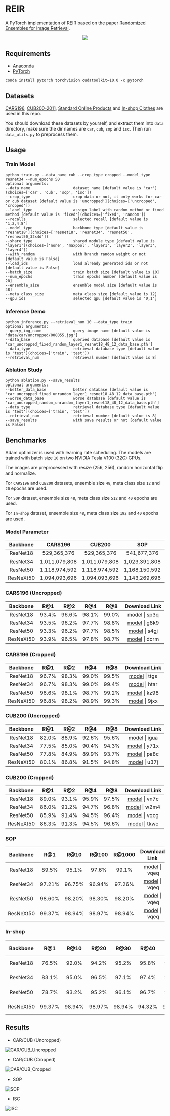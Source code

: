 # REIR
A PyTorch implementation of REIR based on the paper [Randomized Ensembles for Image Retrieval]().

<div align="center">
  <img src="results/architecture.png"/>
</div>

## Requirements
- [Anaconda](https://www.anaconda.com/download/)
- [PyTorch](https://pytorch.org)
```
conda install pytorch torchvision cudatoolkit=10.0 -c pytorch
```

## Datasets
[CARS196](http://ai.stanford.edu/~jkrause/cars/car_dataset.html), [CUB200-2011](http://www.vision.caltech.edu/visipedia/CUB-200-2011.html), 
[Standard Online Products](http://cvgl.stanford.edu/projects/lifted_struct/) and 
[In-shop Clothes](http://mmlab.ie.cuhk.edu.hk/projects/DeepFashion/InShopRetrieval.html) are used in this repo.

You should download these datasets by yourself, and extract them into `data` directory, make sure the dir names are 
`car`, `cub`, `sop` and `isc`. Then run `data_utils.py` to preprocess them.

## Usage
### Train Model
```
python train.py --data_name cub --crop_type cropped --model_type resnet34 --num_epochs 50
optional arguments:
--data_name                   dataset name [default value is 'car'](choices=['car', 'cub', 'sop', 'isc'])
--crop_type                   crop data or not, it only works for car or cub dataset [default value is 'uncropped'](choices=['uncropped', 'cropped'])
--label_type                  assign label with random method or fixed method [default value is 'fixed'](choices=['fixed', 'random'])
--recalls                     selected recall [default value is '1,2,4,8']
--model_type                  backbone type [default value is 'resnet18'](choices=['resnet18', 'resnet34', 'resnet50', 'resnext50_32x4d'])
--share_type                  shared module type [default value is 'layer1'](choices=['none', 'maxpool', 'layer1', 'layer2', 'layer3', 'layer4'])
--with_random                 with branch random weight or not [default value is False]
--load_ids                    load already generated ids or not [default value is False]
--batch_size                  train batch size [default value is 10]
--num_epochs                  train epochs number [default value is 20]
--ensemble_size               ensemble model size [default value is 48]
--meta_class_size             meta class size [default value is 12]
--gpu_ids                     selected gpu [default value is '0,1']
```

### Inference Demo
```
python inference.py --retrieval_num 10 --data_type train
optional arguments:
--query_img_name              query image name [default value is 'data/car/uncropped/008055.jpg']
--data_base                   queried database [default value is 'car_uncropped_fixed_random_layer1_resnet18_48_12_data_base.pth']
--data_type                   retrieval database type [default value is 'test'](choices=['train', 'test'])
--retrieval_num               retrieval number [default value is 8]
```

### Ablation Study
```
python ablation.py --save_results
optional arguments:
--better_data_base            better database [default value is 'car_uncropped_fixed_unrandom_layer1_resnet18_48_12_data_base.pth']
--worse_data_base             worse database [default value is 'car_uncropped_random_unrandom_layer1_resnet18_48_12_data_base.pth']
--data_type                   retrieval database type [default value is 'test'](choices=['train', 'test'])
--retrieval_num               retrieval number [default value is 8]
--save_results                with save results or not [default value is False]
```

## Benchmarks
Adam optimizer is used with learning rate scheduling. The models are trained with batch size `10` on two 
NVIDIA Tesla V100 (32G) GPUs.

The images are preprocessed with resize (256, 256), random horizontal flip and normalize. 

For `CARS196` and `CUB200` datasets, ensemble size `48`, meta class size `12` and `20` epochs are used. 

For `SOP` dataset, ensemble size `48`, meta class size `512` and `40` epochs are used.

For `In-shop` dataset, ensemble size `48`, meta class size `192` and `40` epochs are used.

### Model Parameter
<table>
  <thead>
    <tr>
      <th>Backbone</th>
      <th>CARS196</th>
      <th>CUB200</th>
      <th>SOP</th>
      <th>In-shop</th>
    </tr>
  </thead>
  <tbody>
    <tr>
      <td align="center">ResNet18</td>
      <td align="center">529,365,376</td>
      <td align="center">529,365,376</td>
      <td align="center">541,677,376</td>
      <td align="center">533,797,696</td>
    </tr>
    <tr>
      <td align="center">ResNet34</td>
      <td align="center">1,011,079,808</td>
      <td align="center">1,011,079,808</td>
      <td align="center">1,023,391,808</td>
      <td align="center">1,015,512,128</td>
    </tr>
    <tr>
      <td align="center">ResNet50</td>
      <td align="center">1,118,974,592</td>
      <td align="center">1,118,974,592</td>
      <td align="center">1,168,150,592</td>
      <td align="center">1,136,677,952</td>
    </tr>
    <tr>
      <td align="center">ResNeXt50</td>
      <td align="center">1,094,093,696</td>
      <td align="center">1,094,093,696</td>
      <td align="center">1,143,269,696</td>
      <td align="center">1,111,797,056</td>
    </tr>
  </tbody>
</table>

### CARS196 (Uncropped)
<table>
  <thead>
    <tr>
      <th>Backbone</th>
      <th>R@1</th>
      <th>R@2</th>
      <th>R@4</th>
      <th>R@8</th>
      <th>Download Link</th>
    </tr>
  </thead>
  <tbody>
    <tr>
      <td align="center">ResNet18</td>
      <td align="center">93.4%</td>
      <td align="center">96.6%</td>
      <td align="center">98.1%</td>
      <td align="center">99.0%</td>
      <td align="center"><a href="https://pan.baidu.com/s/1lkek0pPAWGNNZiOAejFCxw">model</a>&nbsp;|&nbsp;sp3q</td>
    </tr>
    <tr>
      <td align="center">ResNet34</td>
      <td align="center">93.5%</td>
      <td align="center">96.2%</td>
      <td align="center">97.7%</td>
      <td align="center">98.8%</td>
      <td align="center"><a href="https://pan.baidu.com/s/1U7rbDRT9XEXBY3VU5goLCA">model</a>&nbsp;|&nbsp;g8k9</td>
    </tr>
    <tr>
      <td align="center">ResNet50</td>
      <td align="center">93.3%</td>
      <td align="center">96.2%</td>
      <td align="center">97.7%</td>
      <td align="center">98.5%</td>
      <td align="center"><a href="https://pan.baidu.com/s/1m91YFmycmD4xwGCDJVJFHQ">model</a>&nbsp;|&nbsp;s4gj</td>
    </tr>
    <tr>
      <td align="center">ResNeXt50</td>
      <td align="center">93.9%</td>
      <td align="center">96.5%</td>
      <td align="center">97.8%</td>
      <td align="center">98.7%</td>
      <td align="center"><a href="https://pan.baidu.com/s/1NVAcxCxIuXBlxW13hf82TQ">model</a>&nbsp;|&nbsp;dcrm</td>
    </tr>
  </tbody>
</table>

### CARS196 (Cropped)
<table>
  <thead>
    <tr>
      <th>Backbone</th>
      <th>R@1</th>
      <th>R@2</th>
      <th>R@4</th>
      <th>R@8</th>
      <th>Download Link</th>
    </tr>
  </thead>
  <tbody>
    <tr>
      <td align="center">ResNet18</td>
      <td align="center">96.7%</td>
      <td align="center">98.3%</td>
      <td align="center">99.0%</td>
      <td align="center">99.5%</td>
      <td align="center"><a href="https://pan.baidu.com/s/1U3KNMoS0zBErDLV8cYjpYg">model</a>&nbsp;|&nbsp;ttgs</td>
    </tr>
    <tr>
      <td align="center">ResNet34</td>
      <td align="center">96.7%</td>
      <td align="center">98.3%</td>
      <td align="center">99.0%</td>
      <td align="center">99.4%</td>
      <td align="center"><a href="https://pan.baidu.com/s/180KNBTZ_kX2trgShnok_IA">model</a>&nbsp;|&nbsp;htar</td>
    </tr>
    <tr>
      <td align="center">ResNet50</td>
      <td align="center">96.6%</td>
      <td align="center">98.1%</td>
      <td align="center">98.7%</td>
      <td align="center">99.2%</td>
      <td align="center"><a href="https://pan.baidu.com/s/1V8hJylBM0Q2iHSIcQrYaCA">model</a>&nbsp;|&nbsp;kz98</td>
    </tr>
    <tr>
      <td align="center">ResNeXt50</td>
      <td align="center">96.8%</td>
      <td align="center">98.2%</td>
      <td align="center">98.9%</td>
      <td align="center">99.3%</td>
      <td align="center"><a href="https://pan.baidu.com/s/1xusMA7oWp1mEIl3IyYm3aQ">model</a>&nbsp;|&nbsp;9jxx</td>
    </tr>
  </tbody>
</table>

### CUB200 (Uncropped)
<table>
  <thead>
    <tr>
      <th>Backbone</th>
      <th>R@1</th>
      <th>R@2</th>
      <th>R@4</th>
      <th>R@8</th>
      <th>Download Link</th>
    </tr>
  </thead>
  <tbody>
    <tr>
      <td align="center">ResNet18</td>
      <td align="center">82.0%</td>
      <td align="center">88.9%</td>
      <td align="center">92.6%</td>
      <td align="center">95.6%</td>
      <td align="center"><a href="https://pan.baidu.com/s/1aANPHE8zw3t_5ZHpxMtBTg">model</a>&nbsp;|&nbsp;igua</td>
    </tr>
    <tr>
      <td align="center">ResNet34</td>
      <td align="center">77.5%</td>
      <td align="center">85.0%</td>
      <td align="center">90.4%</td>
      <td align="center">94.3%</td>
      <td align="center"><a href="https://pan.baidu.com/s/19z5kmrIbNb8WGdDIcOmd5g">model</a>&nbsp;|&nbsp;y71x</td>
    </tr>
    <tr>
      <td align="center">ResNet50</td>
      <td align="center">77.8%</td>
      <td align="center">84.9%</td>
      <td align="center">89.9%</td>
      <td align="center">93.7%</td>
      <td align="center"><a href="https://pan.baidu.com/s/1x5ckVuS9pm7hMrynsmaS6w">model</a>&nbsp;|&nbsp;pa8c</td>
    </tr>
    <tr>
      <td align="center">ResNeXt50</td>
      <td align="center">80.1%</td>
      <td align="center">86.8%</td>
      <td align="center">91.5%</td>
      <td align="center">94.8%</td>
      <td align="center"><a href="https://pan.baidu.com/s/19qkoDtZwCdQpN-bJ2FiP9g">model</a>&nbsp;|&nbsp;u37j</td>
    </tr>
  </tbody>
</table>

### CUB200 (Cropped)
<table>
  <thead>
    <tr>
      <th>Backbone</th>
      <th>R@1</th>
      <th>R@2</th>
      <th>R@4</th>
      <th>R@8</th>
      <th>Download Link</th>
    </tr>
  </thead>
  <tbody>
    <tr>
      <td align="center">ResNet18</td>
      <td align="center">89.0%</td>
      <td align="center">93.1%</td>
      <td align="center">95.9%</td>
      <td align="center">97.5%</td>
      <td align="center"><a href="https://pan.baidu.com/s/10kONUyM4zosjZhEXcix_Qg">model</a>&nbsp;|&nbsp;vn7c</td>
    </tr>
    <tr>
      <td align="center">ResNet34</td>
      <td align="center">86.0%</td>
      <td align="center">91.2%</td>
      <td align="center">94.7%</td>
      <td align="center">96.8%</td>
      <td align="center"><a href="https://pan.baidu.com/s/1eY5_ISeaZyjTKm6r-9yOeA">model</a>&nbsp;|&nbsp;w2m4</td>
    </tr>
    <tr>
      <td align="center">ResNet50</td>
      <td align="center">85.9%</td>
      <td align="center">91.4%</td>
      <td align="center">94.5%</td>
      <td align="center">96.4%</td>
      <td align="center"><a href="https://pan.baidu.com/s/1srBQqU_vYzoTr4Mx7UV6Nw">model</a>&nbsp;|&nbsp;vqcg</td>
    </tr>
    <tr>
      <td align="center">ResNeXt50</td>
      <td align="center">86.3%</td>
      <td align="center">91.3%</td>
      <td align="center">94.5%</td>
      <td align="center">96.6%</td>
      <td align="center"><a href="https://pan.baidu.com/s/14g64iGZCR4Txox2-40SAFQ">model</a>&nbsp;|&nbsp;tkwc</td>
    </tr>
  </tbody>
</table>

### SOP
<table>
  <thead>
    <tr>
      <th>Backbone</th>
      <th>R@1</th>
      <th>R@10</th>
      <th>R@100</th>
      <th>R@1000</th>
      <th>Download Link</th>
    </tr>
  </thead>
  <tbody>
    <tr>
      <td align="center">ResNet18</td>
      <td align="center">89.5%</td>
      <td align="center">95.1%</td>
      <td align="center">97.6%</td>
      <td align="center">99.1%</td>
      <td align="center"><a href="https://pan.baidu.com/s/1k6wIhyJfRLtr9WY_SoZNIw">model</a>&nbsp;|&nbsp;vqeq</td>
    </tr>
    <tr>
      <td align="center">ResNet34</td>
      <td align="center">97.21%</td>
      <td align="center">96.75%</td>
      <td align="center">96.94%</td>
      <td align="center">97.26%</td>
      <td align="center"><a href="https://pan.baidu.com/s/1k6wIhyJfRLtr9WY_SoZNIw">model</a>&nbsp;|&nbsp;vqeq</td>
    </tr>
    <tr>
      <td align="center">ResNet50</td>
      <td align="center">98.60%</td>
      <td align="center">98.20%</td>
      <td align="center">98.30%</td>
      <td align="center">98.20%</td>
      <td align="center"><a href="https://pan.baidu.com/s/1k6wIhyJfRLtr9WY_SoZNIw">model</a>&nbsp;|&nbsp;vqeq</td>
    </tr>
    <tr>
      <td align="center">ResNeXt50</td>
      <td align="center">99.37%</td>
      <td align="center">98.94%</td>
      <td align="center">98.97%</td>
      <td align="center">98.94%</td>
      <td align="center"><a href="https://pan.baidu.com/s/1k6wIhyJfRLtr9WY_SoZNIw">model</a>&nbsp;|&nbsp;vqeq</td>
    </tr>
  </tbody>
</table>

### In-shop
<table>
  <thead>
    <tr>
      <th>Backbone</th>
      <th>R@1</th>
      <th>R@10</th>
      <th>R@20</th>
      <th>R@30</th>
      <th>R@40</th>
      <th>R@50</th>
      <th>Download Link</th>
    </tr>
  </thead>
  <tbody>
    <tr>
      <td align="center">ResNet18</td>
      <td align="center">76.5%</td>
      <td align="center">92.0%</td>
      <td align="center">94.2%</td>
      <td align="center">95.2%</td>
      <td align="center">95.8%</td>
      <td align="center">96.3%</td>
      <td align="center"><a href="https://pan.baidu.com/s/1k6wIhyJfRLtr9WY_SoZNIw">model</a>&nbsp;|&nbsp;vqeq</td>
    </tr>
    <tr>
      <td align="center">ResNet34</td>
      <td align="center">83.1%</td>
      <td align="center">95.0%</td>
      <td align="center">96.5%</td>
      <td align="center">97.1%</td>
      <td align="center">97.4%</td>
      <td align="center">97.7%</td>
      <td align="center"><a href="https://pan.baidu.com/s/1k6wIhyJfRLtr9WY_SoZNIw">model</a>&nbsp;|&nbsp;vqeq</td>
    </tr>
    <tr>
      <td align="center">ResNet50</td>
      <td align="center">78.7%</td>
      <td align="center">93.2%</td>
      <td align="center">95.2%</td>
      <td align="center">96.1%</td>
      <td align="center">96.7%</td>
      <td align="center">97.0%</td>
      <td align="center"><a href="https://pan.baidu.com/s/1k6wIhyJfRLtr9WY_SoZNIw">model</a>&nbsp;|&nbsp;vqeq</td>
    </tr>
    <tr>
      <td align="center">ResNeXt50</td>
      <td align="center">99.37%</td>
      <td align="center">98.94%</td>
      <td align="center">98.97%</td>
      <td align="center">98.94%</td>
      <td align="center">94.32%</td>
      <td align="center">95.01%</td>
      <td align="center"><a href="https://pan.baidu.com/s/1k6wIhyJfRLtr9WY_SoZNIw">model</a>&nbsp;|&nbsp;vqeq</td>
    </tr>
  </tbody>
</table>

## Results

- CAR/CUB (Uncropped)

![CAR/CUB_Uncropped](results/sota_car_cub.png)

- CAR/CUB (Cropped)

![CAR/CUB_Cropped](results/sota_car_cub_crop.png)

- SOP

![SOP](results/sota_sop.png)

- ISC

![ISC](results/sota_sop.png)
